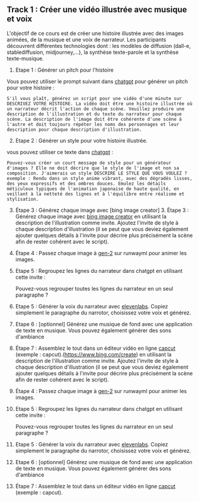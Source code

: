 ## Track 1 : Créer une vidéo illustrée avec musique et voix

L'objectif de ce cours est de créer une histoire illustrée avec des images animées, de la musique et une voix de narrateur. Les participants découvrent différentes technologies dont : les modèles de diffusion (dall-e, stablediffusion, midjourney,...), la synthèse texte-parole et la synthèse texte-musique.

1. Etape 1 : Générer un pitch pour l'histoire 

Vous pouvez utiliser le prompt suivant dans [chatgpt](https://chat.openai.com) pour générer un pitch pour votre histoire : 

    S'il vous plaît, générez un script pour une vidéo d'une minute sur DESCRIVEZ VOTRE HISTOIRE. La vidéo doit être une histoire illustrée où un narrateur décrit l'action de chaque scène. Veuillez produire une description de l'illustration et du texte du narrateur pour chaque scène. La description de l'image doit être cohérente d'une scène à l'autre et doit toujours répéter les noms des personnages et leur description pour chaque description d'illustration.


2. Etape 2 : Générer un style pour votre histoire illustrée.

vous pouvez utiliser ce texte dans [chatgpt](https://chat.openai.com) :

    Pouvez-vous créer un court message de style pour un générateur d'images ? Elle ne doit décrire que le style de l'image et non sa composition. J'aimerais un style DESCRIRE LE STYLE QUE VOUS VOULEZ ?
    exemple : Rendu dans un style anime vibrant, avec des dégradés lisses, des yeux expressifs et des ombres douces. Emulez les détails méticuleux typiques de l'animation japonaise de haute qualité, en veillant à la netteté des lignes et à l'équilibre entre réalisme et stylisation.

3. Étape 3 : Générez chaque image avec [bing image creator] 3. Étape 3 : Générez chaque image avec [bing image creator](https://www.bing.com/create) en utilisant la description de l'illustration comme invite. Ajoutez l'invite de style à chaque description d'illustration (il se peut que vous deviez également ajouter quelques détails à l'invite pour décrire plus précisément la scène afin de rester cohérent avec le script).

4. Étape 4 : Passez chaque image à [gen-2](https://research.runwayml.com/gen2) sur runwayml pour animer les images.

5. Etape 5 : Regroupez les lignes du narrateur dans chatgpt en utilisant cette invite : 

    Pouvez-vous regrouper toutes les lignes du narrateur en un seul paragraphe ?

5. Etape 5 : Générer la voix du narrateur avec [elevenlabs](https://elevenlabs.io/). Copiez simplement le paragraphe du narrotor, choisissez votre voix et générez.

6. Etape 6 : [optionnel] Générez une musique de fond avec une application de texte en musique. Vous pouvez également générer des sons d'ambiance

7. Étape 7 : Assemblez le tout dans un éditeur vidéo en ligne [capcut](https://www.capcut.com') (exemple : capcut).(https://www.bing.com/create) en utilisant la description de l'illustration comme invite. Ajoutez l'invite de style à chaque description d'illustration (il se peut que vous deviez également ajouter quelques détails à l'invite pour décrire plus précisément la scène afin de rester cohérent avec le script).

4. Étape 4 : Passez chaque image à [gen-2](https://research.runwayml.com/gen2) sur runwayml pour animer les images.

5. Etape 5 : Regroupez les lignes du narrateur dans chatgpt en utilisant cette invite : 

    Pouvez-vous regrouper toutes les lignes du narrateur en un seul paragraphe ?

5. Etape 5 : Générer la voix du narrateur avec [elevenlabs](https://elevenlabs.io/). Copiez simplement le paragraphe du narrotor, choisissez votre voix et générez.

6. Etape 6 : [optionnel] Générez une musique de fond avec une application de texte en musique. Vous pouvez également générer des sons d'ambiance

7. Étape 7 : Assemblez le tout dans un éditeur vidéo en ligne [capcut](https://www.capcut.com') (exemple : capcut).